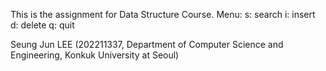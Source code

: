 This is the assignment for Data Structure Course.
Menu:
s: search
i: insert
d: delete
q: quit

Seung Jun LEE (202211337, Department of Computer Science and Engineering, Konkuk University at Seoul)
